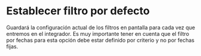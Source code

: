 # Establecer filtro por defecto

Guardará la configuración actual de los filtros en pantalla para cada vez que entremos en el integrador. Es muy importante tener en cuenta que el filtro por fechas para esta opción debe estar definido por criterio y no por fechas fijas.
